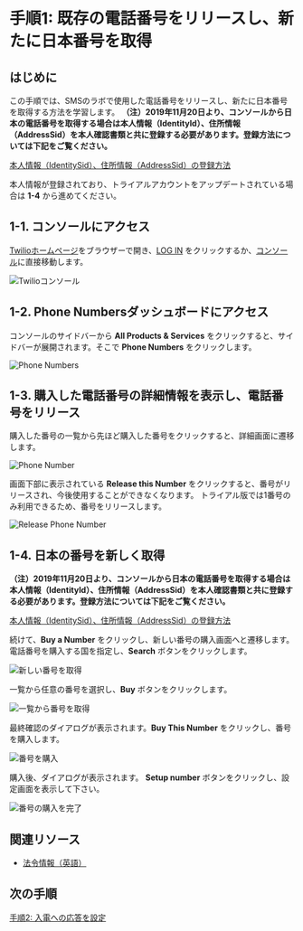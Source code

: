 #  手順1: 既存の電話番号をリリースし、新たに日本番号を取得
## はじめに
この手順では、SMSのラボで使用した電話番号をリリースし、新たに日本番号を取得する方法を学習します。
__（注）2019年11月20日より、コンソールから日本の電話番号を取得する場合は本人情報（IdentityId）、住所情報（AddressSid）を本人確認書類と共に登録する必要があります。登録方法については下記をご覧ください。__

[本人情報（IdentitySid）、住所情報（AddressSid）の登録方法](../00-Misc/00-00-IdentitySid.md)

本人情報が登録されており、トライアルアカウントをアップデートされている場合は __1-4__ から進めてください。

## 1-1. コンソールにアクセス
[Twilioホームページ](https://www.twilio.com/)をブラウザーで開き、[LOG IN](https://www.twilio.com/login) をクリックするか、[コンソール](https://www.twilio.com/console)に直接移動します。

![Twilioコンソール](../assets/01-Console.png "Twilioコンソール")

## 1-2. Phone Numbersダッシュボードにアクセス
コンソールのサイドバーから __All Products & Services__ をクリックすると、サイドバーが展開されます。そこで __Phone Numbers__ をクリックします。

![Phone Numbers](../assets/02-Navigation.png "Phone Numbers")

## 1-3. 購入した電話番号の詳細情報を表示し、電話番号をリリース
購入した番号の一覧から先ほど購入した番号をクリックすると、詳細画面に遷移します。

![Phone Number](../assets/03-Phone-Number.png "Phone Number")

画面下部に表示されている __Release this Number__ をクリックすると、番号がリリースされ、今後使用することができなくなります。
トライアル版では1番号のみ利用できるため、番号をリリースします。

![Release Phone Number](../assets/03-Release-Phone-Number.png "Release Phone Number")

## 1-4. 日本の番号を新しく取得
__（注）2019年11月20日より、コンソールから日本の電話番号を取得する場合は本人情報（IdentityId）、住所情報（AddressSid）を本人確認書類と共に登録する必要があります。登録方法については下記をご覧ください。__

[本人情報（IdentitySid）、住所情報（AddressSid）の登録方法](../00-Misc/00-00-IdentitySid.md)


続けて、__Buy a Number__ をクリックし、新しい番号の購入画面へと遷移します。電話番号を購入する国を指定し、__Search__ ボタンをクリックします。

![新しい番号を取得](../assets/03-Buy-Number.png "新しい番号を取得")

一覧から任意の番号を選択し、__Buy__ ボタンをクリックします。

![一覧から番号を取得](../assets/03-Pick-a-Number.png "一覧から番号を取得")

最終確認のダイアログが表示されます。__Buy This Number__ をクリックし、番号を購入します。

![番号を購入](../assets/03-Purchase-Confirmation.png "番号を購入")

購入後、ダイアログが表示されます。 __Setup number__ ボタンをクリックし、設定画面を表示して下さい。

![番号の購入を完了](../assets/03-Number-Purchased.png "番号の購入を完了")

## 関連リソース

- [法令情報（英語）](https://www.twilio.com/guidelines/jp/regulatory)

## 次の手順
[手順2: 入電への応答を設定](./03-02-ReveiveCall.md)